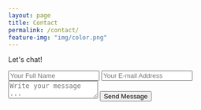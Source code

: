```yaml
---
layout: page
title: Contact
permalink: /contact/
feature-img: "img/color.png"
---
```


Let's chat!

<form action="https://getsimpleform.com/messages?form_api_token=bc7179926b59aa30cc230a983c34d9dd" method="post">
  <!-- the redirect_to is optional, the form will redirect to the referrer on submission -->
  <input type='hidden' name='redirect_to' value='http://gt5955a.github.io/portfolio-iro/thank-you/' />
  <input type='text' name='name' placeholder='Your Full Name' />
  <input type='email' name='email' placeholder='Your E-mail Address' />
  <textarea name='message' placeholder='Write your message ...'></textarea>
  <input type='submit' value='Send Message' />
</form>